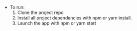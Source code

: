 * To run:
  1. Clone the project repo
  2. Install all project dependencies with npm or yarn install.
  3. Launch the app with npm or yarn start
